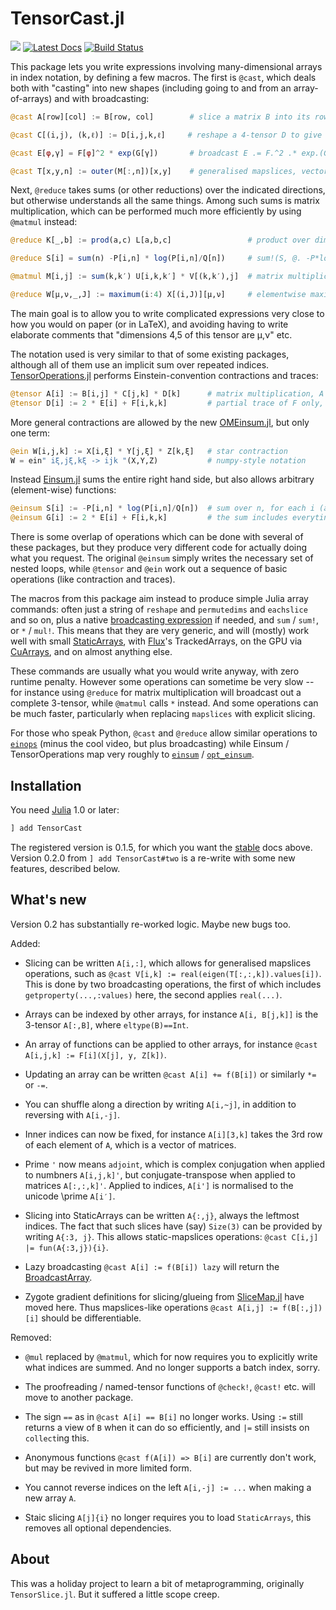 
# TensorCast.jl

[![](https://img.shields.io/badge/docs-stable-blue.svg)](https://pkg.julialang.org/docs/TensorCast/)
[![Latest Docs](https://img.shields.io/badge/docs-dev-blue.svg)](https://mcabbott.github.io/TensorCast.jl/dev)
[![Build Status](https://travis-ci.org/mcabbott/TensorCast.jl.svg?branch=master)](https://travis-ci.org/mcabbott/TensorCast.jl)

This package lets you write expressions involving many-dimensional arrays in index notation, 
by defining a few macros. The first is `@cast`, which deals both with "casting" into new shapes 
(including going to and from an array-of-arrays) and with broadcasting:

```julia
@cast A[row][col] := B[row, col]        # slice a matrix B into its rows, also @cast A[r] := B[r,:]

@cast C[(i,j), (k,ℓ)] := D[i,j,k,ℓ]     # reshape a 4-tensor D to give a matrix

@cast E[φ,γ] = F[φ]^2 * exp(G[γ])       # broadcast E .= F.^2 .* exp.(G') into existing E

@cast T[x,y,n] := outer(M[:,n])[x,y]    # generalised mapslices, vector -> matrix function
```

Next, `@reduce` takes sums (or other reductions) over the indicated directions, 
but otherwise understands all the same things. Among such sums is matrix multiplication,
which can be performed much more efficiently by using `@matmul` instead:

```julia
@reduce K[_,b] := prod(a,c) L[a,b,c]                 # product over dims=(1,3), and drop dims=3

@reduce S[i] = sum(n) -P[i,n] * log(P[i,n]/Q[n])     # sum!(S, @. -P*log(P/Q')) into exising S

@matmul M[i,j] := sum(k,k′) U[i,k,k′] * V[(k,k′),j]  # matrix multiplication, plus reshape

@reduce W[μ,ν,_,J] := maximum(i:4) X[(i,J)][μ,ν]     # elementwise maxima across sets of 4 matrices
```

The main goal is to allow you to write complicated expressions very close to how you would 
on paper (or in LaTeX), and avoiding having to write elaborate comments that 
"dimensions 4,5 of this tensor are μ,ν" etc. 

The notation used is very similar to that of some existing packages, 
although all of them use an implicit sum over repeated indices. 
[TensorOperations.jl](https://github.com/Jutho/TensorOperations.jl) 
performs Einstein-convention contractions and traces:

```julia
@tensor A[i] := B[i,j] * C[j,k] * D[k]      # matrix multiplication, A = B * C * D
@tensor D[i] := 2 * E[i] + F[i,k,k]         # partial trace of F only, Dᵢ = 2Eᵢ + Σⱼ Fᵢⱼⱼ
```

More general contractions are allowed by the new 
[OMEinsum.jl](https://github.com/under-Peter/OMEinsum.jl), but only one term:
```julia
@ein W[i,j,k] := X[i,ξ] * Y[j,ξ] * Z[k,ξ]   # star contraction
W = ein" iξ,jξ,kξ -> ijk "(X,Y,Z)           # numpy-style notation
```

Instead [Einsum.jl](https://github.com/ahwillia/Einsum.jl) sums the entire right hand side,
but also allows arbitrary (element-wise) functions:

```julia
@einsum S[i] := -P[i,n] * log(P[i,n]/Q[n])  # sum over n, for each i (also with @reduce above)
@einsum G[i] := 2 * E[i] + F[i,k,k]         # the sum includes everyting:  Gᵢ = Σⱼ (2Eᵢ + Fᵢⱼⱼ)
```

There is some overlap of operations which can be done with several of these packages, 
but they produce very different code for actually doing what you request. 
The original `@einsum` simply writes the necessary set of nested loops, 
while `@tensor` and `@ein` work out a sequence of basic operations (like contraction and traces).

The macros from this package aim instead to produce simple Julia array commands: 
often just a string of `reshape` and `permutedims` and `eachslice` and so on,
plus a native [broadcasting expression](https://julialang.org/blog/2017/01/moredots) if needed, 
and `sum` /  `sum!`, or `*` / `mul!`. 
This means that they are very generic, and will (mostly) work well 
with small [StaticArrays](https://github.com/JuliaArrays/StaticArrays.jl), 
with [Flux](https://github.com/FluxML/Flux.jl)'s TrackedArrays, 
on the GPU via [CuArrays](https://github.com/JuliaGPU/CuArrays.jl),
and on almost anything else. 

These commands are usually what you would write anyway, with zero runtime penalty. 
However some operations can sometime be very slow -- for instance using `@reduce` for matrix
multiplication will broadcast out a complete 3-tensor, while `@matmul` calls `*` instead.
And some operations can be much faster, particularly when replacing `mapslices` with 
explicit slicing.

For those who speak Python, `@cast` and `@reduce` allow similar operations to 
[`einops`](https://github.com/arogozhnikov/einops) (minus the cool video, but plus broadcasting)
while Einsum / TensorOperations map very roughly to [`einsum`](http://numpy-discussion.10968.n7.nabble.com/einsum-td11810.html) 
/ [`opt_einsum`](https://github.com/dgasmith/opt_einsum).

## Installation

You need [Julia](https://julialang.org/downloads/) 1.0 or later:

```julia
] add TensorCast
```

The registered version is 0.1.5, for which you want the 
[stable](https://pkg.julialang.org/docs/) docs above. 
Version 0.2.0 from  `] add TensorCast#two` is a re-write with some new features, 
described below. 
<!--
, with [new docs](https://mcabbott.github.io/TensorCast.jl/dev). 

There are also some notebooks: [docs/einops.ipynb](docs/einops.ipynb) explaining with images,
and [docs/speed.ipynb](docs/speed.ipynb) explaining what's fast and what's slow.
-->

## What's new

Version 0.2 has substantially re-worked logic. Maybe new bugs too.

Added:

* Slicing can be written `A[i,:]`, which allows for generalised mapslices operations, 
  such as `@cast V[i,k] := real(eigen(T[:,:,k]).values[i])`. This is done by two broadcasting
  operations, the first of which includes `getproperty(...,:values)` here,
  the second applies `real(...)`.

* Arrays can be indexed by other arrays, for instance `A[i, B[j,k]]` is the 
  3-tensor `A[:,B]`, where `eltype(B)==Int`.

* An array of functions can be applied to other arrays, for instance 
  `@cast A[i,j,k] := F[i](X[j], y, Z[k])`.

* Updating an array can be written `@cast A[i] += f(B[i])` or similarly `*=` or `-=`.

* You can shuffle along a direction by writing `A[i,~j]`, 
  in addition to reversing with `A[i,-j]`.

* Inner indices can now be fixed, for instance `A[i][3,k]` takes the 3rd row 
  of each element of `A`, which is a vector of matrices.

* Prime `'` now means `adjoint`, which is complex conjugation when applied to 
  numbners `A[i,j,k]'`, but conjugate-transpose when applied to matrices `A[:,:,k]'`.
  Applied to indices, `A[i']` is normalised to the unicode \\prime `A[i′]`.

* Slicing into StaticArrays can be written `A{:,j}`, always the leftmost indices. 
  The fact that such slices have (say) `Size(3)` can be provided by writing `A{:3, j}`. 
  This allows static-mapslices operations: `@cast C[i,j] |= fun(A{:3,j}){i}`. 

* Lazy broadcasting `@cast A[i] := f(B[i]) lazy` will return the [BroadcastArray](https://github.com/JuliaArrays/LazyArrays.jl#broadcasting).

* Zygote gradient definitions for slicing/glueing from [SliceMap.jl](https://github.com/mcabbott/SliceMap.jl)
  have moved here. Thus mapslices-like operations `@cast A[i,j] := f(B[:,j])[i]` should be differentiable.

Removed:

* `@mul` replaced by `@matmul`, which for now requires you to explicitly write what 
  indices are summed. And no longer supports a batch index, sorry.

* The proofreading / named-tensor functions of `@check!`, `@cast!` etc. will move to
  another package.

* The sign `==` as in `@cast A[i] == B[i]` no longer works. 
  Using `:=` still returns a view of `B` when it can do so efficiently, 
  and `|=` still insists on `collect`ing this. 

* Anonymous functions `@cast f(A[i]) => B[i]` are currently don't work, 
  but may be revived in more limited form.  

* You cannot reverse indices on the left `A[i,-j] := ...` when making a new array `A`.

* Staic slicing `A[j]{i}` no longer requires you to load `StaticArrays`, this removes 
  all optional dependencies. 


## About

This was a holiday project to learn a bit of metaprogramming, originally `TensorSlice.jl`. 
But it suffered a little scope creep. 

